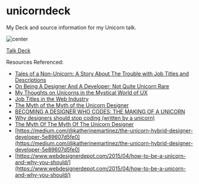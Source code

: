 # unicorndeck
My Deck and source information for my Unicorn talk.

![center](https://www.spreadshirt.ca/image-server/v1/mp/designs/1011202729,width=178,height=178/farting-unicorn.png)

[Talk Deck](Unicorns-Slidedeck.pdf)

Resources Referenced:
* [Tales of a Non-Unicorn: A Story About The Trouble with Job Titles and Descriptions](https://css-tricks.com/tales-of-a-non-unicorn-a-story-about-the-trouble-with-job-titles-and-descriptions/)
* [	On Being A Designer And A Developer: Not Quite Unicorn Rare](https://news.ycombinator.com/item?id=5623892kk)
* [My Thoughts on Unicorns in the Mystical World of UX](https://webdesign.tutsplus.com/articles/my-thoughts-on-unicorns-in-the-mystical-world-of-ux--webdesign-17999)
* [Job Titles in the Web Industry](https://css-tricks.com/job-titles-in-the-web-industry/)
* [The Myth of the Myth of the Unicorn Designer](https://irondavy.quora.com/The-Myth-of-the-Myth-of-the-Unicorn-Designer)
* [BECOMING A DESIGNER WHO CODES: THE MAKING OF A UNICORN](https://www.invisionapp.com/blog/becoming-a-designer-who-codes/)
* [Why designers should stop coding (written by a unicorn)](http://hackingui.com/design/why-designers-should-not-code/)
* [The Myth Of The Myth Of The Unicorn Designer](https://www.forbes.com/sites/quora/2013/06/27/the-myth-of-the-myth-of-the-unicorn-designer/#77d19716baf3)
* [https://medium.com/@katherinemartinez/the-unicorn-hybrid-designer-developer-5e89607d5fe0](https://medium.com/@katherinemartinez/the-unicorn-hybrid-designer-developer-5e89607d5fe0)
* [https://www.webdesignerdepot.com/2015/04/how-to-be-a-unicorn-and-why-you-should/](https://www.webdesignerdepot.com/2015/04/how-to-be-a-unicorn-and-why-you-should/)
